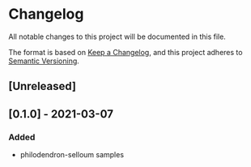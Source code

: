 # Changelog
All notable changes to this project will be documented in this file.

The format is based on [Keep a Changelog](https://keepachangelog.com/en/1.0.0/),
and this project adheres to [Semantic Versioning](https://semver.org/spec/v2.0.0.html).

## [Unreleased]

## [0.1.0] - 2021-03-07
### Added
- philodendron-selloum samples

[0.0.1]: https://github.com/artisanalcomputing/plant2midi/releases/tag/v0.0.1
